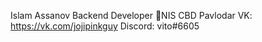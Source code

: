 Islam Assanov
Backend Developer
🌱NIS CBD Pavlodar
VK: https://vk.com/jojipinkguy
Discord: vito#6605

<!---
islamassanov1/islamassanov1 is a ✨ special ✨ repository because its `README.md` (this file) appears on your GitHub profile.
You can click the Preview link to take a look at your changes.
--->
